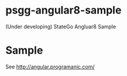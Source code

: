 # psgg-angular8-sample
(Under developing) StateGo Angluar8 Sample 

# Sample

See http://angular.programanic.com/

